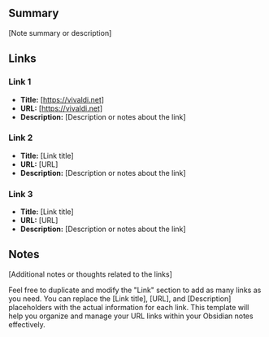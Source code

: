 ## Summary

[Note summary or description]

## Links

### Link 1

-   **Title:** [https://vivaldi.net]
-   **URL:** [https://vivaldi.net]
-   **Description:** [Description or notes about the link]

### Link 2

-   **Title:** [Link title]
-   **URL:** [URL]
-   **Description:** [Description or notes about the link]

### Link 3

-   **Title:** [Link title]
-   **URL:** [URL]
-   **Description:** [Description or notes about the link]

## Notes

[Additional notes or thoughts related to the links]

Feel free to duplicate and modify the "Link" section to add as many links as you need. You can replace the [Link title], [URL], and [Description] placeholders with the actual information for each link. This template will help you organize and manage your URL links within your Obsidian notes effectively.


